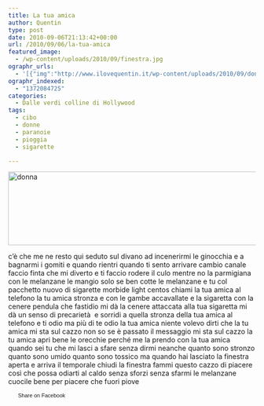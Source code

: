 ```yaml
---
title: La tua amica
author: Quentin
type: post
date: 2010-09-06T21:13:42+00:00
url: /2010/09/06/la-tua-amica
featured_image:
  - /wp-content/uploads/2010/09/finestra.jpg
ographr_urls:
  - '[{"img":"http://www.ilovequentin.it/wp-content/uploads/2010/09/donna.jpg"},{"img":"http://www.ilovequentin.it/wp-content/uploads/2010/09/finestra.jpg"},{"img":"http://www.ilovequentin.it/wp-content/uploads/2010/09/donna-300x86.jpg"}]'
ographr_indexed:
  - "1372084725"
categories:
  - Dalle verdi colline di Hollywood
tags:
  - cibo
  - donne
  - paranoie
  - pioggia
  - sigarette

---
```

[<img class="alignnone size-full wp-image-1149" title="donna" src="http://www.ilovequentin.it/wp-content/uploads/2010/09/donna.jpg" alt="donna" width="520" height="150" />][1]

c&#8217;è che me ne resto qui seduto sul divano ad incenerirmi le ginocchia e a bagnarmi i gomiti e quando rientri quando ti sento arrivare cambio canale faccio finta che mi diverto e ti faccio rodere il culo mentre no la parmigiana con le melanzane le mangio solo se ben cotte le melanzane e tu col pacchetto nuovo di sigarette morbide light centos chiami la tua amica al telefono la tu amica stronza e con le gambe accavallate e la sigaretta con la cenere pendula che fastidio mi dà la cenere attaccata alla tua sigaretta mi dà un senso di precarietà  e sorridi a quella stronza della tua amica al telefono e ti odio ma più di te odio la tua amica niente volevo dirti che la tu amica mi sta sul cazzo non so se è passato il messaggio mi sta sul cazzo la tu amica apri bene le orecchie perché me la prendo con la tua amica quando sei tu che mi lasci a sfare senza dirmi neanche quanto sono stronzo quanto sono umido quanto sono tossico ma quando hai lasciato la finestra aperta e arriva il temporale chiudi la finestra fammi questo cazzo di piacere così che possa odiarti al caldo senza sforzi senza sfarmi le melanzane cuocile bene per piacere che fuori piove

<a href="http://www.facebook.com/share.php?u=http%3A%2F%2Fwww.ilovequentin.it%2F2010%2F09%2F06%2Fla-tua-amica&t=La%20tua%20amica" id="facebook_share_both_1148" style="font-size:11px; line-height:13px; font-family:'lucida grande',tahoma,verdana,arial,sans-serif; text-decoration:none; padding:2px 0 0 20px; height:16px; background:url(http://b.static.ak.fbcdn.net/images/share/facebook_share_icon.gif) no-repeat top left;">Share on Facebook</a>

 [1]: http://www.ilovequentin.it/wp-content/uploads/2010/09/donna.jpg